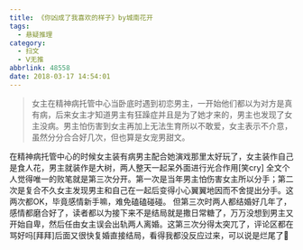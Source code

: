 ```yaml
---
title: 《你凶成了我喜欢的样子》by城南花开
tags:
  - 悬疑推理
category:
  - 扫文
  - Ⅴ无推
abbrlink: 48558
date: 2018-03-17 14:54:01
---
```

<meta name="referrer" content="no-referrer" />

> 女主在精神病托管中心当卧底时遇到初恋男主，一开始他们都以为对方是真有病，后来女主才知道男主有狂躁症并且是为了她才来的，男主也发现了女主没病。男主怕伤害到女主再加上无法生育所以不敢爱，女主表示不介意，虽然分分合合好几次，但也算是女宠男甜文。

<!-- more -->

在精神病托管中心的时候女主装有病男主配合她演戏那里太好玩了，女主装作自己是食人花，男主就装作是大树，两人整天一起呆外面进行光合作用[笑cry]
全文个人觉得唯一的败笔就是第三次分开。第一次是当年男主怕伤害女主所以分手；第二次是复合不久女主发现男主和自己在一起后变得小心翼翼地因而不舍提出分手。这两次都OK，毕竟感情新手嘛，难免磕磕碰碰。
但第三次时两人都结婚好几年了，感情都磨合好了，读者都以为接下来不是结局就是撒日常糖了，万万没想到男主又开始自卑，然后任由女主误会出轨两人离婚。这第三次分得太突兀了，评论区都在骂好吗[拜拜]后面又很快复婚直接结局，看得我都没反应过来，可以说是烂尾了👋